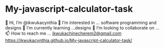 # My-javascript-calculator-task
👋 Hi, I’m @ikwukacynthia
👀 I’m interested in ... software programming and designs
🌱 I’m currently learning ...designs
💞️ I’m looking to collaborate on ...
📫 How to reach me ... ikwukachinecherem2@gmail.com
https://ikwukacynthia.github.io/My-javascript-calculator-task/
